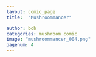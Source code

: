 ```yaml
---
layout: comic_page
title:  "Mushroommancer"

author: bob
categories: mushroom comic
image: "mushroommancer_004.png"
pagenum: 4
---
```

